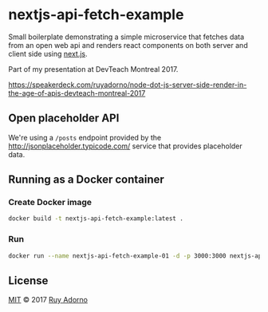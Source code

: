 # nextjs-api-fetch-example

Small boilerplate demonstrating a simple microservice that fetches data from an open web api and renders react components on both server and client side using [next.js](https://github.com/zeit/next.js).

Part of my presentation at DevTeach Montreal 2017.

https://speakerdeck.com/ruyadorno/node-dot-js-server-side-render-in-the-age-of-apis-devteach-montreal-2017

## Open placeholder API

We're using a `/posts` endpoint provided by the http://jsonplaceholder.typicode.com/ service that provides placeholder data.

## Running as a Docker container

### Create Docker image

```sh
docker build -t nextjs-api-fetch-example:latest .
```

### Run

```sh
docker run --name nextjs-api-fetch-example-01 -d -p 3000:3000 nextjs-api-fetch-example:latest
```

## License

[MIT](LICENSE) © 2017 [Ruy Adorno](http://ruyadorno.com)

